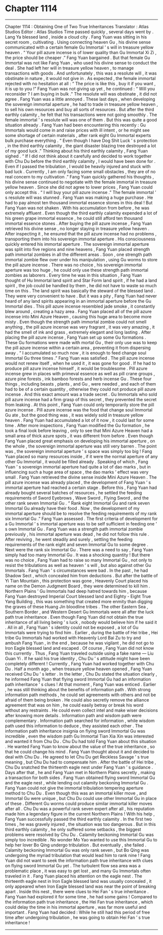 
# Chapter 1114


---

Chapter 1114 : Obtaining One of Two True Inheritances
Translator :
Atlas Studios
Editor :
Atlas Studios
Time passed quickly , several days went by .
Lang Ya blessed land , inside a cloud city .
Fang Yuan was sitting in his secret room , cultivating .
Using connecting heaven Gu , his divine sense communicated with a certain female Gu Immortal ’ s will in treasure yellow heaven .
“ Your pill azure incense is of lower quality than Gu Immortal Xi Zi , the price should be cheaper .” Fang Yuan bargained .
But that female Gu Immortal was not like Fang Yuan , who used his divine sense to conduct the deal .
She had left her will in treasure yellow heaven , to manage transactions with goods .
And unfortunately , this was a resolute will , it was obstinate in nature , it would not give in .
As expected , the female immortal rejected with no hesitation at all : “ The price is like this , buy it if you want , it is up to you !”
Fang Yuan was not giving up yet , he continued : “ Will you reconsider ? I am buying in bulk .”
The resolute will was obstinate , it did not agree .
Fang Yuan was a little annoyed .
These last days , when developing the sovereign immortal aperture , he had to trade in treasure yellow heaven , to sell his own resources and buy all sorts of resources .
But after the third earthly calamity , he felt that his transactions were not going smoothly .
The female immortal ’ s resolute will was one of them .
But this was quite a good situation already .
Fang Yuan had been encountering this recently : Gu Immortals would come in and raise prices with ill intent , or he might see some shortage of certain materials , after rank eight Gu Immortal experts bulk purchase everything .
“ Even though I have Dog Shit Luck ’ s protection , in the third earthly calamity , the giant disaster blazing tree destroyed a lot of my good luck .”
Thinking about his third earthly calamity , Fang Yuan sighed .
“ If I did not think about it carefully and decided to work together with Chu Du before the third earthly calamity , I would have been done for . Even if I passed the tribulation , I would be heavily injured and stuck with bad luck . Currently , I am only facing some small obstacles , they are of no real concern to my cultivation .”
Fang Yuan quickly gathered his thoughts , his divine sense continued to negotiate with the female immortal in treasure yellow heaven .
Since she did not agree to lower prices , Fang Yuan could only accept this .
“ I will buy your pill azure incense .”
The female immortal ’ s resolute will was stunned .
Fang Yuan was making a huge purchase .
He had to pay almost ten thousand immortal essence stones in this deal !
But Fang Yuan was not shaken .
With his accumulation from before , he was extremely affluent . Even though the third earthly calamity expended a lot of his green grape immortal essence , he could still afford ten thousand immortal essence stones .
After buying the pill azure incense , Fang Yuan retrieved his divine sense , no longer staying in treasure yellow heaven .
After inspecting it , he ensured that the pill azure incense had no problems , transporting them into his sovereign immortal aperture .
His consciousness quickly entered his immortal aperture .
The sovereign immortal aperture was split into five regions and nine heavens , Fang Yuan placed strength path immortal zombies in all the different areas .
Soon , one strength path immortal zombie flew over under his manipulation , using Gu worms to store the pill azure incense .
There was no choice , his sovereign immortal aperture was too huge , he could only use these strength path immortal zombies as laborers .
Every time he was in this situation , Fang Yuan thought of Hu Immortal land spirit and Star Form land spirit , if he had a land spirit , the job could be handled by them , he did not have to waste so much time on this .
The land spirit was basically the steward of the blessed land .
They were very convenient to have .
But it was a pity , Fang Yuan had never heard of any land spirits appearing in an immortal aperture before the Gu Immortal dies .
This pill azure incense resembled jade smoke , it constantly blew around , creating a hazy area .
Fang Yuan placed all of the pill azure incense into Mini Azure Heaven , causing this huge area to become more misty .
Even though the strength path immortal zombie could not smell anything , the pill azure incense was very fragrant , it was very amazing , it had the smell of ink and grass , extremely elegant and long lasting .
After placing the pill azure incense , Fang Yuan set up some Gu formations .
These Gu formations were made with mortal Gu , their only use was to keep the pill azure incense within a certain area , preventing it from dispersing away .
“ I accumulated so much now , it is enough to feed change soul Immortal Gu three times .” Fang Yuan was satisfied .
The pill azure incense would not renew itself , when he used it , it was gone for good .
If he had to produce pill azure incense himself , it would be troublesome .
Pill azure incense grew in places with primeval essence as well as pill crane groups , azure pine forests , ink bamboo forests and herb incense Gu . These four things , including beasts , plants , and Gu , were needed , and each of them had to be of a certain quantity , otherwise they could not produce pill azure incense .
And this exact amount was a trade secret .
Gu Immortals who sold pill azure incense had a firm grasp of this secret , they prevented the secret from leaking .
At this point , Fang Yuan could only temporarily store the pill azure incense .
Pill azure incense was the food that change soul Immortal Gu ate , but the good thing was , it was widely sold in treasure yellow heaven . Fang Yuan had accumulated a lot of it now , it could last for some time .
After more inspections , Fang Yuan modified the Gu formation , he took a final look before leaving , only to see that Mini Azure Heaven had a small area of thick azure spots , it was different from before .
Even though Fang Yuan placed great emphasis on developing his immortal aperture , on the whole , the sovereign immortal aperture was still very barren .
The point was , the sovereign immortal aperture ’ s space was simply too big !
Fang Yuan placed so many resources inside , if it were the normal aperture of any other Gu Immortal , it would be filled already .
Speaking of which , Fang Yuan ’ s sovereign immortal aperture had quite a lot of dao marks , but in influencing such a huge area of space , the dao marks ’ effect was very small .
Fang Yuan retrieved the divine sense inside Mini Azure Heaven .
The pill azure incense was already placed , the development of Fang Yuan ’ s immortal aperture had reached a certain stage .
Before this , Fang Yuan had already bought several batches of resources , he settled the feeding requirements of Sword Eyebrows , Wave Sword , Flying Sword , and the other rank seven Immortal Gu .
“ Rank eight Immortal Gu and rank seven Immortal Gu already have their food . Now , the development of my immortal aperture should be to resolve the feeding requirements of my rank six Immortal Gu .” Fang Yuan assessed .
The first criteria of development for a Gu Immortal ’ s immortal aperture was to be self sufficient in feeding one ’ s own Immortal Gu .
Fang Yuan was a strength path immortal zombie previously , his immortal aperture was dead , he did not follow this rule .
After reviving , he went steadily and surely , settling the feeding requirements of the rank eight and seven Immortal Gu to some degree .
Next were the rank six Immortal Gu .
There was a need to say , Fang Yuan simply had too many Immortal Gu .
It was a shocking quantity !
But there was no choice , Fang Yuan had to raise so many Immortal Gu , not only to resist the tribulations as well as heaven ’ s will , but also against other Gu Immortals .
Fang Yuan ’ s circumstances were bad .
In the past , he had Shadow Sect , which concealed him from deductions . But after the battle of Yi Tian Mountain , this protection was gone , Heavenly Court placed his name on the Demon Judgment Board , they were determined to kill him . Northern Plains ’ Gu Immortals had deep hatred towards him , because Fang Yuan destroyed Imperial Court blessed land and Eighty - Eight True Yang Building , this was something that created more enmity than digging the graves of these Huang Jin bloodline tribes .
The other Eastern Sea , Southern Border , and Western Desert Gu Immortals were all after the luck path true inheritance . Even though Fang Yuan did not obtain the true inheritance of all living being ’ s luck , nobody would believe him if he said it .
All in all , Fang Yuan ’ s identity could not be exposed , a lot of Gu Immortals were trying to find him .
Earlier , during the battle of Hei tribe , Hei tribe Gu Immortals had worked with Heavenly Lord Bai Zu to try and ambush Fang Yuan , in the end , because he was vigilant , he did not go to Iron Eagle blessed land and escaped . Of course , Fang Yuan did not know this currently .
Thus , Fang Yuan traveled outside using a fake name — Liu Guan Yi .
If he said his true identity , Chu Du ’ s attitude might have been completely different !
Currently , Fang Yuan had worked together with Chu Du .
Half a month ago , when treasure yellow heaven opened , Fang Yuan received Chu Du ’ s letter .
In the letter , Chu Du stated the situation clearly , he informed Fang Yuan that flying sword Immortal Gu had an information path inheritance ’ s clues !
At that moment , Fang Yuan was enticed .
Earlier , he was still thinking about the benefits of information path .
With strong information path methods , he could set agreements with others and not be afraid of them being broken . He could also secretly remove the alliance agreement that was on him , he could easily betray or break his word without any restraints .
He could even collect intel and make wiser decisions after knowing more details .
Information path and wisdom path were complementary .
Information path searched for information , while wisdom path used this information to deduce , they assisted each other .
The information path inheritance insignia on flying sword Immortal Gu was incredible , even the wisdom path Gu Immortal Tian Xia Xin was interested and wanted it from Chu Du .
Chu Du had told Fang Yuan about this situation . He wanted Fang Yuan to know about the value of the true inheritance , so that he could change his mind .
Fang Yuan thought about it and decided to deal with Chu Du .
He agreed to let Chu Du get Reckless Savage ’ s true meaning , but Chu Du had to compensate him .
After the battle of Hei tribe , Chu Du snatched the thirteenth eagle nest under Fang Yuan ’ s guidance .
Days after that , he and Fang Yuan met in Northern Plains secretly , making a transaction for both sides .
Fang Yuan obtained flying sword Immortal Gu and the eagle nest , while lending out calamity beckoning Immortal Gu .
Fang Yuan could not give the immortal tribulation tempering aperture method to Chu Du . Even though this was an immortal killer move , and Immortal Gu were unique , but Chu Du could use other Immortal Gu in place of these .
Different Gu worms could produce similar immortal killer moves after all .
Chu Du was a powerful rank seven expert after all , his reputation made him a legendary figure in the current Northern Plains !
With his help , Fang Yuan successfully passed the third earthly calamity .
In the first two times , he was gravely injured , the situation was too dangerous . But in this third earthly calamity , he only suffered some setbacks , the biggest problems were resolved by Chu Du .
Calamity beckoning Immortal Gu was simply too incredible .
No wonder Mo Yao wanted to use this Immortal Gu to help her lover Bo Qing undergo tribulation .
But eventually , she failed .
Calamity beckoning Immortal Gu was only rank seven , but Bo Qing was undergoing the myriad tribulation that would lead him to rank nine !
Fang Yuan did not want to seek the information path true inheritance with clues on flying sword Immortal Gu yet .
The turbulent flow sea area was a problematic place , it was easy to get lost , and many Gu Immortals often traveled in it .
Fang Yuan placed his attention on the eagle nest .
The thirteenth eagle nest in Iron Eagle blessed land was usually concealed , it only appeared when Iron Eagle blessed land was near the point of breaking apart .
Inside this nest , there were clues to Hei Fan ’ s true inheritance .
Fang Yuan had explored it for some time , he had some gains !
Compared to the information path true inheritance , the Hei Fan true inheritance , which could delay the time in his immortal aperture , was far more useful and important .
Fang Yuan had decided : While he still had this period of free time after undergoing tribulation , he was going to obtain Hei Fan ’ s true inheritance !

---


